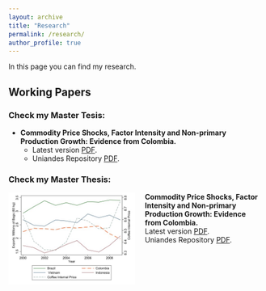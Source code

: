 ```yaml
---
layout: archive
title: "Research"
permalink: /research/
author_profile: true
---
```

In this page you can find my research. 

## Working Papers



### Check my Master Tesis:
* **Commodity Price Shocks, Factor Intensity and Non-primary Production Growth: Evidence from Colombia.**
  *  Latest version [PDF](/files/Commodity_price_Rengifo.pdf).
  *  Uniandes Repository [PDF](https://repositorio.uniandes.edu.co/entities/publication/71893776-ea19-4290-909b-341633836cce).


### Check my Master Thesis:
<div style="display: flex; align-items: flex-start; margin-bottom: 20px;">
  <img src="/images/research_images/exclution_r.jpg" alt="Image related to Commodity Price Shocks" style="width: 250px; height: auto; margin-right: 20px;">
  <div>
    <strong>Commodity Price Shocks, Factor Intensity and Non-primary Production Growth: Evidence from Colombia.</strong><br>
    Latest version <a href="/files/Commodity_price_Rengifo.pdf">PDF</a>.<br>
    Uniandes Repository <a href="https://repositorio.uniandes.edu.co/entities/publication/71893776-ea19-4290-909b-341633836cce">PDF</a>.
  </div>
</div>



